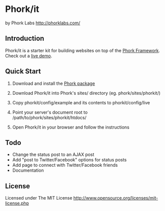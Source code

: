 Phork/it
========

by Phork Labs
<http://phorklabs.com/>


Introduction
------------

Phork/it is a starter kit for building websites on top of the [Phork Framework](http://phork.org). Check out a [live demo](http://phorkit.org).


Quick Start
-----------

1.  Download and install the [Phork package](https://github.com/phork/phork)

2.  Download Phork/it into Phork's sites/ directory (eg. phork/sites/phorkit/)

3.  Copy phorkit/config/example and its contents to phorkit/config/live

4.  Point your server's document root to /path/to/phork/sites/phorkit/htdocs/

5.  Open Phork/it in your browser and follow the instructions


Todo
----

*  Change the status post to an AJAX post
*  Add "post to Twitter/Facebook" options for status posts
*  Add page to connect with Twitter/Facebook friends
*  Documentation


License
-------

Licensed under The MIT License
<http://www.opensource.org/licenses/mit-license.php>